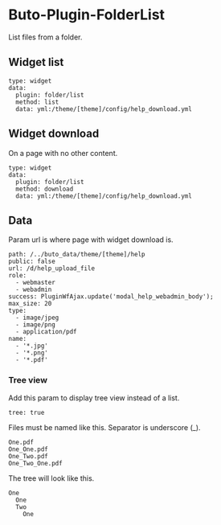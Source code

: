 # Buto-Plugin-FolderList
List files from a folder. 

## Widget list
```
type: widget
data:
  plugin: folder/list
  method: list
  data: yml:/theme/[theme]/config/help_download.yml
```

## Widget download
On a page with no other content.
```
type: widget
data:
  plugin: folder/list
  method: download
  data: yml:/theme/[theme]/config/help_download.yml
```

## Data
Param url is where page with widget download is.
```
path: /../buto_data/theme/[theme]/help
public: false
url: /d/help_upload_file
role:
  - webmaster
  - webadmin
success: PluginWfAjax.update('modal_help_webadmin_body');
max_size: 20
type:
  - image/jpeg
  - image/png
  - application/pdf
name:
  - '*.jpg'
  - '*.png'
  - '*.pdf'
```

### Tree view
Add this param to display tree view instead of a list.
```
tree: true
```
Files must be named like this. Separator is underscore (_).
```
One.pdf
One_One.pdf
One_Two.pdf
One_Two_One.pdf
```
The tree will look like this.
```
One
  One
  Two
    One
```
